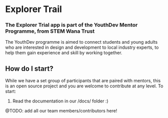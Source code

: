 # Explorer Trail

### The Explorer Trial app is part of the YouthDev Mentor Programme, from STEM Wana Trust

The YouthDev programme is aimed to connect students and young adults who are interested in design and development to local industry experts, to help them gain experience and skill by working together.

## How do I start?

While we have a set group of participants that are paired with mentors, this is an open source project and you are welcome to contribute at any level. To start:

1. Read the documentation in our /docs/ folder :)

@TODO: add all our team members/contributors here!

